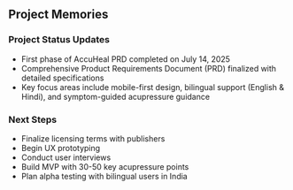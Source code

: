 ## Project Memories

### Project Status Updates
* First phase of AccuHeal PRD completed on July 14, 2025
* Comprehensive Product Requirements Document (PRD) finalized with detailed specifications
* Key focus areas include mobile-first design, bilingual support (English & Hindi), and symptom-guided acupressure guidance

### Next Steps
* Finalize licensing terms with publishers
* Begin UX prototyping
* Conduct user interviews
* Build MVP with 30-50 key acupressure points
* Plan alpha testing with bilingual users in India